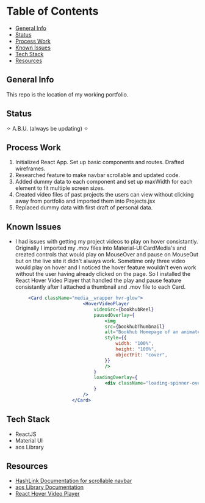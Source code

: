 # Table of Contents

-   [General Info](#general-info)
-   [Status](#status)
-   [Process Work](#process-work)
-   [Known Issues](#known-issues)
-   [Tech Stack](#teck-stack)
-   [Resources](#resources)

## General Info

This repo is the location of my working portfolio.

## Status

✧ A.B.U. (always be updating) ✧

## Process Work

1. Initialized React App. Set up basic components and routes. Drafted wireframes.
2. Researched feature to make navbar scrollable and updated code.
3. Added dummy data to each component and set up maxWidth for each element to fit multiple screen sizes.
4. Created video files of past projects the users can view without clicking away from portfolio and imported them into Projects.jsx
5. Replaced dummy data with first draft of personal data.

## Known Issues

-   I had issues with getting my project videos to play on hover consistantly. Originally I imported my .mov files into Material-UI CardMedia's and created controls that would play on MouseOver and pause on MouseOut but on the live site it didn't always work. Sometime only three video would play on hover and I noticed the hover feature wouldn't even work without the user having already clicked on the page. So I installed the React Hover Video Player that handled the play and pause feature consistantly after I attached a thumbnail and .mov file to each Card.

```jsx
		<Card className="media__wrapper hvr-glow">
                            <HoverVideoPlayer
                                videoSrc={bookhubReel}
                                pausedOverlay={
                                    <img
                                    src={bookhubThumbnail}
                                    alt="Bookhub Homepage of an animated woman reading a book and a list of what the user can do with the bookhub app"
                                    style={{
                                        width: "100%",
                                        height: "100%",
                                        objectFit: "cover",
                                    }}
                                    />
                                }
                                loadingOverlay={
                                    <div className="loading-spinner-overlay" />
                                }
                            />
						</Card>
```

## Tech Stack

-   ReactJS
-   Material UI
- aos Library

## Resources

* [HashLink Documentation for scrollable navbar](https://www.npmjs.com/package/react-router-hash-link)
* [aos Library Documentation](https://github.com/michalsnik/aos/tree/v2)
* [React Hover Video Player](https://www.npmjs.com/package/react-hover-video-player)
